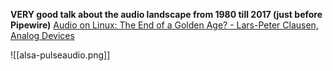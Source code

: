 **VERY good talk about the audio landscape from 1980 till 2017 (just before Pipewire)**
 [Audio on Linux: The End of a Golden Age? - Lars-Peter Clausen, Analog Devices](https://www.youtube.com/watch?v=6oQF2TzCYtQ) 

![[alsa-pulseaudio.png]]
